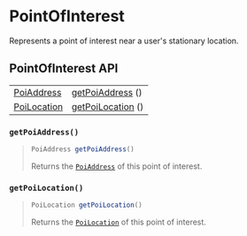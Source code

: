 # PointOfInterest

Represents a point of interest near a user's stationary location.

## PointOfInterest API

|  |  |
| :--- | :--- |
| [PoiAddress](poiaddress.md) | [getPoiAddress](pointofinterest.md#getpoiaddress) \(\) |
| [PoiLocation](poilocation.md) | [getPoiLocation](pointofinterest.md#getpoilocation) \(\) |



### `getPoiAddress()`

> ```java
> PoiAddress getPoiAddress()
> ```
>
> Returns the [`PoiAddress`](poiaddress.md) of this point of interest.

### `getPoiLocation()`

> ```java
> PoiLocation getPoiLocation()
> ```
>
> Returns the [`PoiLocation`](poilocation.md) of this point of interest.

